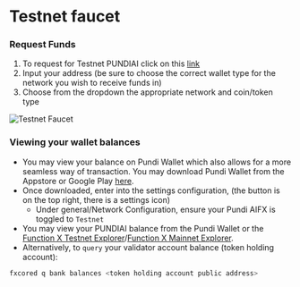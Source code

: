 # Testnet faucet

### Request Funds

1. To request for Testnet PUNDIAI click on this [link](https://testnet-faucet.functionx.io/)
2. Input your address (be sure to choose the correct wallet type for the network you wish to receive funds in)
3. Choose from the dropdown the appropriate network and coin/token type

![Testnet Faucet](<../../../.gitbook/assets/image (29) (1).png>)

### Viewing your wallet balances

* You may view your balance on Pundi Wallet which also allows for a more seamless way of transaction. You may download Pundi Wallet from the Appstore or Google Play [here](https://download.functionx.io).
* Once downloaded, enter into the settings configuration, (the button is on the top right, there is a settings icon)
  * Under general/Network Configuration, ensure your Pundi AIFX is toggled to `Testnet`
* You may view your PUNDIAI balance from the Pundi Wallet or the [Function X Testnet Explorer](https://dhobyghaut-explorer.functionx.io/)/[Function X Mainnet Explorer](https://explorer.functionx.io/).
* Alternatively, to `query` your validator account balance (token holding account):

```bash
fxcored q bank balances <token holding account public address>
```

